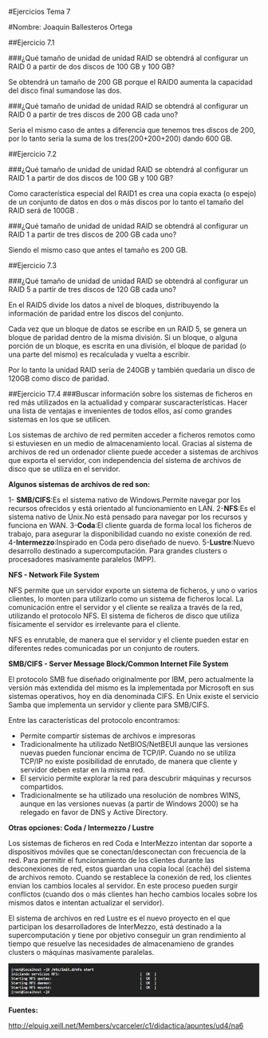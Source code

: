 #Ejercicios Tema 7


#Nombre: Joaquin Ballesteros Ortega


##Ejercicio 7.1

###¿Qué tamaño de unidad de unidad RAID se obtendrá al configurar un RAID 0 a partir de dos discos de 100 GB y 100 GB? 

Se obtendrá un tamaño de 200 GB porque el RAID0 aumenta la capacidad del disco final sumandose las dos.

###¿Qué tamaño de unidad de unidad RAID se obtendrá al configurar un RAID 0 a partir de tres discos de 200 GB cada uno? 

Seria el mismo caso de antes a diferencia que tenemos tres discos de 200, por lo tanto seria la suma de los tres(200+200+200) dando 600 GB.




##Ejercicio 7.2

###¿Qué tamaño de unidad de unidad RAID se obtendrá al configurar un RAID 1 a partir de dos discos de 100 GB y 100 GB? 

Como característica especial del RAID1 es crea una copia exacta (o espejo) de un conjunto de datos en dos o más discos por lo tanto el tamaño del RAID será de 100GB .

###¿Qué tamaño de unidad de unidad RAID se obtendrá al configurar un RAID 1 a partir de tres discos de 200 GB cada uno?

Siendo el mismo caso que antes el tamaño es 200 GB.




##Ejercicio 7.3

###¿Qué tamaño de unidad de unidad RAID se obtendrá al configurar un RAID 5 a partir de tres discos de 120 GB cada uno? 

En el RAID5 divide los datos a nivel de bloques, distribuyendo la
información de paridad entre los discos del conjunto. 

Cada vez que un bloque de datos se escribe en un RAID 5, se genera un bloque de paridad dentro de la misma división.
Si un bloque, o alguna porción de un bloque, es escrita en una división, el bloque de paridad (o una parte del mismo) es recalculada y vuelta a escribir. 

Por lo tanto la unidad RAID sería de 240GB y también quedaria un disco de 120GB como disco de paridad.



##Ejercicio T7.4
###Buscar información sobre los sistemas de ficheros en red más utilizados en la actualidad y comparar suscaracterísticas. Hacer una lista de ventajas e invenientes de todos ellos, así como grandes sistemas en los que se utilicen. 


Los sistemas de archivo de red permiten acceder a ficheros remotos como si estuviesen en un medio de almacenamiento local. 
Gracias al sistema de archivos de red un ordenador cliente puede acceder a sistemas de archivos que exporta el servidor, con independencia del sistema de archivos de disco que se utiliza en el servidor.


**Algunos sistemas de archivos de red son:**


1- **SMB/CIFS**:Es el sistema nativo de Windows.Permite navegar por los recursos ofrecidos y está orientado al funcionamiento en LAN.
2-**NFS**:Es el sistema nativo de Unix.No está pensado para navegar por los recursos y funciona en WAN.
3-**Coda**:El cliente guarda de forma local los ficheros de trabajo, para asegurar la disponibilidad cuando no existe conexión de red.
4-**Intermezzo**:Inspirado en Coda pero diseñado de nuevo.
5-**Lustre**:Nuevo desarrollo destinado a supercomputación. Para grandes clusters o procesadores masivamente paralelos (MPP).




**NFS - Network File System**

NFS permite que un servidor exporte un sistema de ficheros, y uno o varios clientes, lo monten para utilizarlo como un sistema de ficheros local. La comunicación entre el servidor y el cliente se realiza a través de la red, utilizando el protocolo NFS. El sistema de ficheros de disco que utiliza físicamente el servidor es irrelevante para el cliente.

NFS es enrutable, de manera que el servidor y el cliente pueden estar en diferentes redes comunicadas por un conjunto de routers.



**SMB/CIFS - Server Message Block/Common Internet File System**

El protocolo SMB fue diseñado originalmente por IBM, pero actualmente la versión más extendida del mismo es la implementada por Microsoft en sus sistemas operativos, hoy en día denominada CIFS. En Unix existe el servicio Samba que implementa un servidor y cliente para SMB/CIFS.

Entre las características del protocolo encontramos:

- Permite compartir sistemas de archivos e impresoras
- Tradicionalmente ha utilizado NetBIOS/NetBEUI aunque las versiones nuevas pueden funcionar encima de TCP/IP. Cuando no se utiliza     TCP/IP no existe posibilidad de enrutado, de manera que cliente y servidor deben estar en la misma red.
- El servicio permite explorar la red para descubrir máquinas y recursos compartidos.
- Tradicionalmente se ha utilizado una resolución de nombres WINS, aunque en las versiones nuevas (a partir de Windows 2000) se ha relegado en favor de DNS y Active Directory.


**Otras opciones: Coda / Intermezzo / Lustre**

Los sistemas de ficheros en red Coda e InterMezzo intentan dar soporte a dispositivos móviles que se conectan/desconectan con frecuencia de la red. Para permitir el funcionamiento de los clientes durante las desconexiones de red, estos guardan una copia local (caché) del sistema de archivos remoto. Cuando se restablece la conexión de red, los clientes envian los cambios locales al servidor. En este proceso pueden surgir conflictos (cuando dos o más clientes han hecho cambios locales sobre los mismos datos e intentan actualizar el servidor).

El sistema de archivos en red Lustre es el nuevo proyecto en el que participan los desarrolladores de InterMezzo, está destinado a la supercomputación y 
tiene por objetivo conseguir un gran rendimiento al tiempo que resuelve las necesidades de almacenamieno de grandes clusters o máquinas masivamente paralelas.



![NFS](https://github.com/joaquinb25/SWAP1516/blob/master/Ejercicios%20de%20cada%20tema/Ejercicios-Tema7/NFS.png)


**Fuentes:**

http://elpuig.xeill.net/Members/vcarceler/c1/didactica/apuntes/ud4/na6
